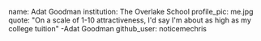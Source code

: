 name: Adat Goodman
institution: The Overlake School
profile_pic: me.jpg
quote: "On a scale of 1-10 attractiveness, I'd say I'm about as high as my college tuition" -Adat Goodman
github_user: noticemechris
